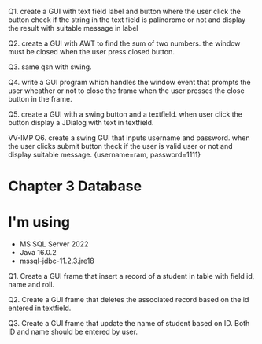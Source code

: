 Q1. create a GUI with text field label and button where the user click the button
    check if the string in the text field is palindrome or not and display the result with suitable message in label

Q2. create a GUI with AWT to find the sum of two numbers. the window must be closed when the user press closed button.

Q3. same qsn with swing.

Q4. write a GUI program which handles the window event that prompts the user wheather or not to close the frame when the user presses the close button in the frame.



Q5. create a GUI with a swing button and a textfield. when user click the button display a JDialog with text in textfield.

VV-IMP
Q6. create a swing GUI that inputs username and password. when the user clicks submit button theck if the user is valid user or not and display suitable message. {username=ram, password=1111}



# Chapter 3 Database
# I'm using
- MS SQL Server 2022
- Java 16.0.2
- mssql-jdbc-11.2.3.jre18

Q1. Create a GUI frame that insert a record of a student in table with field id, name and roll.

Q2. Create a GUI frame that deletes the associated record based on the id entered in textfield.

Q3. Create a GUI frame that update the name of student based on ID. Both ID and name should be entered by user.
